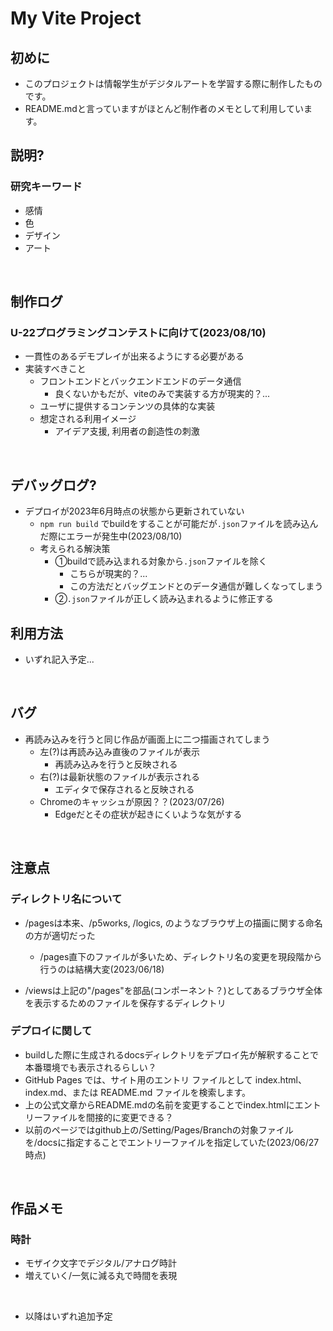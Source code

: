 # My Vite Project

## 初めに

- このプロジェクトは情報学生がデジタルアートを学習する際に制作したものです。
- README.mdと言っていますがほとんど制作者のメモとして利用しています。

## 説明?
### 研究キーワード
- 感情
- 色
- デザイン
- アート

<br>

## 制作ログ
### U-22プログラミングコンテストに向けて(2023/08/10)
- 一貫性のあるデモプレイが出来るようにする必要がある
- 実装すべきこと
  - フロントエンドとバックエンドエンドのデータ通信
    - 良くないかもだが、viteのみで実装する方が現実的？...
  - ユーザに提供するコンテンツの具体的な実装
  - 想定される利用イメージ
    - アイデア支援, 利用者の創造性の刺激

<br>

## デバッグログ?
- デプロイが2023年6月時点の状態から更新されていない
  - `npm run build` でbuildをすることが可能だが`.json`ファイルを読み込んだ際にエラーが発生中(2023/08/10)
  - 考えられる解決策
    - ①buildで読み込まれる対象から`.json`ファイルを除く
      - こちらが現実的？...
      - この方法だとバッグエンドとのデータ通信が難しくなってしまう
    - ②`.json`ファイルが正しく読み込まれるように修正する

## 利用方法

- いずれ記入予定...

<br>


## バグ

- 再読み込みを行うと同じ作品が画面上に二つ描画されてしまう
  - 左(?)は再読み込み直後のファイルが表示
    - 再読み込みを行うと反映される
  - 右(?)は最新状態のファイルが表示される
    - エディタで保存されると反映される
  - Chromeのキャッシュが原因？？(2023/07/26)
    - Edgeだとその症状が起きにくいような気がする

<br>

## 注意点
### ディレクトリ名について
- /pagesは本来、/p5works, /logics, のようなブラウザ上の描画に関する命名の方が適切だった
  - /pages直下のファイルが多いため、ディレクトリ名の変更を現段階から行うのは結構大変(2023/06/18)

- /viewsは上記の"/pages"を部品(コンポーネント？)としてあるブラウザ全体を表示するためのファイルを保存するディレクトリ

### デプロイに関して
- buildした際に生成されるdocsディレクトリをデプロイ先が解釈することで本番環境でも表示されるらしい？
- GitHub Pages では、サイト用のエントリ ファイルとして index.html、index.md、または README.md ファイルを検索します。
- 上の公式文章からREADME.mdの名前を変更することでindex.htmlにエントリーファイルを間接的に変更できる？
- 以前のページではgithub上の/Setting/Pages/Branchの対象ファイルを/docsに指定することでエントリーファイルを指定していた(2023/06/27時点)

<br>

## 作品メモ

### 時計

- モザイク文字でデジタル/アナログ時計
- 増えていく/一気に減る丸で時間を表現

<br>

- 以降はいずれ追加予定
